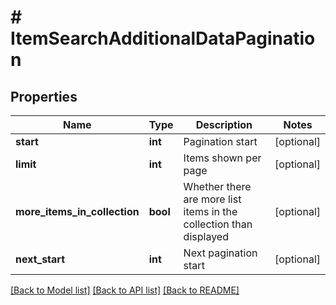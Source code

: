 # # ItemSearchAdditionalDataPagination

## Properties

Name | Type | Description | Notes
------------ | ------------- | ------------- | -------------
**start** | **int** | Pagination start | [optional]
**limit** | **int** | Items shown per page | [optional]
**more_items_in_collection** | **bool** | Whether there are more list items in the collection than displayed | [optional]
**next_start** | **int** | Next pagination start | [optional]

[[Back to Model list]](../../README.md#models) [[Back to API list]](../../README.md#endpoints) [[Back to README]](../../README.md)
